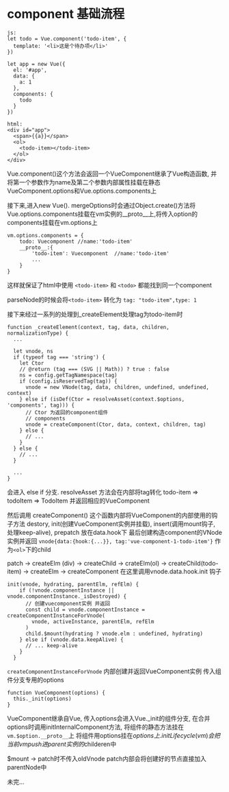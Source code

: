 # component 基础流程

	js:
	let todo = Vue.component('todo-item', {
	  template: '<li>这是个待办项</li>'
	})

	let app = new Vue({
	  el: '#app',
	  data: {
	    a: 1
	  },
	  components: {
	    todo
	  }
	})

	html:
	<div id="app">
	  <span>{{a}}</span>
	  <ol>
	    <todo-item></todo-item>
	  </ol>
	</div>

Vue.component()这个方法会返回一个VueComponent继承了Vue构造函数, 并将第一个参数作为name及第二个参数内部属性挂载在静态VueComponent.options和Vue.options.components上

接下来,进入new Vue(). mergeOptions时会通过Object.create()方法将Vue.options.components挂载在vm实例的__proto__上,将传入option的components挂载在vm.options上

	vm.options.components = {
		todo: Vuecomponent //name:'todo-item'
		__proto__:{
			'todo-item': Vuecomponent  //name:'todo-item'
			...
		}
	}

这样就保证了html中使用 ```<todo-item>``` 和 ```<todo>``` 都能找到同一个component

parseNode的时候会将```<todo-item>``` 转化为 ```tag: "todo-item",type: 1```

接下来经过一系列的处理到_createElement处理tag为todo-item时

	function _createElement(context, tag, data, children, normalizationType) {
	  ...

	  let vnode, ns
	  if (typeof tag === 'string') {
	    let Ctor
	    // @return (tag === (SVG || Math)) ? true : false
	    ns = config.getTagNamespace(tag)
	    if (config.isReservedTag(tag)) {
	      vnode = new VNode(tag, data, children, undefined, undefined, context)
	    } else if (isDef(Ctor = resolveAsset(context.$options, 'components', tag))) {
	      // Ctor 为返回的component组件
	      // components
	      vnode = createComponent(Ctor, data, context, children, tag)
	    } else {
	      // ...
	    }
	  } else {
	    // ...
	  }

	  ...
	}

会进入 else if 分支. resolveAsset 方法会在内部将tag转化 todo-item => todoItem => TodoItem 并返回相应的VueComponent

然后调用 createComponent() 这个函数内部将VueComponent的内部使用的钩子方法
destory,
init(创建VueComponent实例并挂载),
insert(调用mount钩子, 处理keep-alive),
prepatch
放在data.hook下
最后创建构造component的VNode实例并返回
```vnode{data:{hook:{...}}, tag:'vue-component-1-todo-item'}``` 作为```<ol>```下的child

patch -> createElm (div) -> createChild -> crateElm(ol) -> createChild(todo-item) -> createElm -> createComponent  在这里调用vnode.data.hook.init 钩子

	init(vnode, hydrating, parentElm, refElm) {
	    if (!vnode.componentInstance || vnode.componentInstance._isDestroyed) {
	      // 创建vuecomponent实例 并返回
	      const child = vnode.componentInstance = createComponentInstanceForVnode(
	        vnode, activeInstance, parentElm, refElm
	      )
	      child.$mount(hydrating ? vnode.elm : undefined, hydrating)
	    } else if (vnode.data.keepAlive) {
	      // ... keep-alive
	    }
	  }

```createComponentInstanceForVnode``` 内部创建并返回VueComponent实例 传入组件分支专用的options

	function VueComponent(options) {
      this._init(options)
    }

VueComponent继承自Vue, 传入options会进入Vue._init的组件分支, 在合并options时调用initInternalComponent方法, 将组件的静态方法挂在```vm.$option.__proto__```上 将组件用options挂在$options上. initLifecycle(vm) 会把当前vm push进parent实例的$childeren中

$mount -> patch时不传入oldVnode
patch内部会将创建好的节点直接加入parentNode中

未完...

